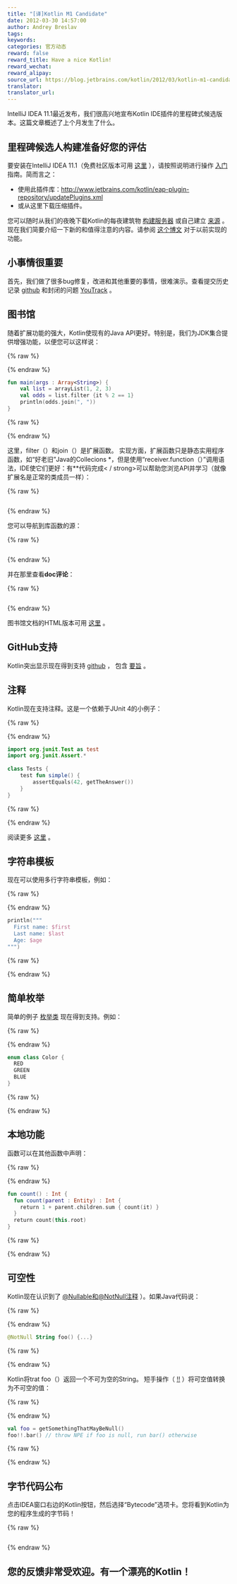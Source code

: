 ```yaml
---
title: "[译]Kotlin M1 Candidate"
date: 2012-03-30 14:57:00
author: Andrey Breslav
tags:
keywords:
categories: 官方动态
reward: false
reward_title: Have a nice Kotlin!
reward_wechat:
reward_alipay:
source_url: https://blog.jetbrains.com/kotlin/2012/03/kotlin-m1-candidate/
translator:
translator_url:
---
```


IntelliJ IDEA 11.1最近发布，我们很高兴地宣布Kotlin IDE插件的里程碑式候选版本。这篇文章概述了上个月发生了什么。
## 里程碑候选人构建准备好您的评估

要安装在IntelliJ IDEA 11.1（免费社区版本可用 [这里](http://www.jetbrains.com/idea/) ），请按照说明进行操作 [入门](http://confluence.jetbrains.net/display/Kotlin/Getting+Started) 指南。简而言之：

* 使用此插件库：http://www.jetbrains.com/kotlin/eap-plugin-repository/updatePlugins.xml
* 或从这里下载压缩插件。

您可以随时从我们的夜晚下载Kotlin的每夜建筑物 [构建服务器](http://teamcity.jetbrains.com/viewLog.html?buildId=lastSuccessful&tab=artifacts&buildTypeId=bt345) 或自己建立 [来源](https://github.com/jetbrains/kotlin) 。
现在我们简要介绍一下新的和值得注意的内容。请参阅 [这个博文](http://blog.jetbrains.com/kotlin/2012/01/the-road-ahead/) 对于以前实现的功能。<span id =“more-440”> </span>
## 小事情很重要

首先，我们做了很多bug修复，改进和其他重要的事情，很难演示。查看提交历史记录 [github](https://github.com/JetBrains/kotlin/commits/) 和封闭的问题 [YouTrack](http://youtrack.jetbrains.com/issues/KT?q=resolved+date%3A+2012-02-14+..+2012-03-31) 。
## 图书馆

随着扩展功能的强大，Kotlin使现有的Java API更好。特别是，我们为JDK集合提供增强功能，以便您可以这样说：

{% raw %}
<p></p>
{% endraw %}

```kotlin
fun main(args : Array<String>) {
    val list = arrayList(1, 2, 3)
    val odds = list.filter {it % 2 == 1}
    println(odds.join(", "))
}
```

{% raw %}
<p></p>
{% endraw %}

这里，filter（）和join（）是扩展函数。
实现方面，扩展函数只是静态实用程序函数，如“好老旧”Java的Collecions *，但是使用“receiver.function（）”调用语法，IDE使它们更好：有**代码完成< / strong>可以帮助您浏览API并学习（就像扩展名是正常的类成员一样）：

{% raw %}
<p><a href="https://i1.wp.com/blog.jetbrains.com/kotlin/files/2012/03/Extensions.png"><img alt="" class="alignnone size-medium wp-image-483" data-recalc-dims="1" sizes="(max-width: 259px) 100vw, 259px" src="https://i1.wp.com/blog.jetbrains.com/kotlin/files/2012/03/Extensions.png?resize=259%2C300&amp;ssl=1" srcset="https://i1.wp.com/blog.jetbrains.com/kotlin/files/2012/03/Extensions.png?resize=259%2C300&amp;ssl=1 259w, https://i1.wp.com/blog.jetbrains.com/kotlin/files/2012/03/Extensions.png?w=663&amp;ssl=1 663w"/></a></p>
{% endraw %}

您可以导航到库函数的源：

{% raw %}
<p><a href="https://i2.wp.com/blog.jetbrains.com/kotlin/files/2012/03/Navigation-2.png"><img alt="" class="alignnone size-full wp-image-485" data-recalc-dims="1" sizes="(max-width: 501px) 100vw, 501px" src="https://i2.wp.com/blog.jetbrains.com/kotlin/files/2012/03/Navigation-2.png?resize=501%2C144&amp;ssl=1" srcset="https://i2.wp.com/blog.jetbrains.com/kotlin/files/2012/03/Navigation-2.png?resize=300%2C86&amp;ssl=1 300w, https://i2.wp.com/blog.jetbrains.com/kotlin/files/2012/03/Navigation-2.png?w=501&amp;ssl=1 501w"/></a></p>
{% endraw %}

并在那里查看**doc评论**：

{% raw %}
<p><a href="https://i0.wp.com/blog.jetbrains.com/kotlin/files/2012/03/println.png"><img alt="" class="alignnone size-full wp-image-486" data-recalc-dims="1" sizes="(max-width: 476px) 100vw, 476px" src="https://i0.wp.com/blog.jetbrains.com/kotlin/files/2012/03/println.png?resize=476%2C297&amp;ssl=1" srcset="https://i0.wp.com/blog.jetbrains.com/kotlin/files/2012/03/println.png?resize=300%2C187&amp;ssl=1 300w, https://i0.wp.com/blog.jetbrains.com/kotlin/files/2012/03/println.png?w=476&amp;ssl=1 476w"/></a></p>
{% endraw %}

图书馆文档的HTML版本可用 [这里](http://jetbrains.github.com/kotlin/versions/snapshot/apidocs/index.html) 。
## GitHub支持

Kotlin突出显示现在得到支持 [github](https://github.com/JetBrains/kotlin/blob/master/libraries/stdlib/test/CollectionTest.kt) ， 包含 [要旨](https://gist.github.com/2234718) 。
## 注释

Kotlin现在支持注释。这是一个依赖于JUnit 4的小例子：

{% raw %}
<p></p>
{% endraw %}

```kotlin
import org.junit.Test as test
import org.junit.Assert.*
 
class Tests {
    test fun simple() {
        assertEquals(42, getTheAnswer())
    }
}
```

{% raw %}
<p></p>
{% endraw %}

阅读更多 [这里](http://confluence.jetbrains.net/display/Kotlin/Annotations) 。
## 字符串模板

现在可以使用多行字符串模板，例如：

{% raw %}
<p></p>
{% endraw %}

```kotlin
println("""
  First name: $first
  Last name: $last
  Age: $age
""")
```

{% raw %}
<p></p>
{% endraw %}

## 简单枚举

简单的例子 [枚举类](http://confluence.jetbrains.net/display/Kotlin/Enum+classes) 现在得到支持。例如：

{% raw %}
<p></p>
{% endraw %}

```kotlin
enum class Color {
  RED
  GREEN
  BLUE
}
```

{% raw %}
<p></p>
{% endraw %}

## 本地功能

函数可以在其他函数中声明：

{% raw %}
<p></p>
{% endraw %}

```kotlin
fun count() : Int {
  fun count(parent : Entity) : Int {
    return 1 + parent.children.sum { count(it) }
  }
  return count(this.root)
}
```

{% raw %}
<p></p>
{% endraw %}

## 可空性

Kotlin现在认识到了 [@Nullable和@NotNull注释](http://www.jetbrains.com/idea/documentation/howto.html) ）。如果Java代码说：

{% raw %}
<p></p>
{% endraw %}

```kotlin
@NotNull String foo() {...}
```

{% raw %}
<p></p>
{% endraw %}

Kotlin将trat foo（）返回一个不可为空的String。
短手操作（ [!!](http://confluence.jetbrains.net/display/Kotlin/Null-safety#Null-safety-sure) ）将可空值转换为不可空的值：

{% raw %}
<p></p>
{% endraw %}

```kotlin
val foo = getSomethingThatMayBeNull()
foo!!.bar() // throw NPE if foo is null, run bar() otherwise
```

{% raw %}
<p></p>
{% endraw %}

## 字节代码公布

点击IDEA窗口右边的Kotlin按钮，然后选择“Bytecode”选项卡。您将看到Kotlin为您的程序生成的字节码！

{% raw %}
<p><a href="https://i2.wp.com/blog.jetbrains.com/kotlin/files/2012/03/Bytecode-1.png"><img alt="" data-recalc-dims="1" src="https://i2.wp.com/blog.jetbrains.com/kotlin/files/2012/03/Bytecode-1.png?resize=640%2C312&amp;ssl=1"/></a></p>
{% endraw %}

## 您的反馈非常受欢迎。有一个漂亮的Kotlin！

